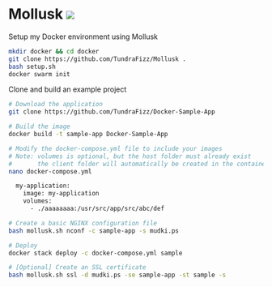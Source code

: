 # Mollusk ![](https://img.shields.io/badge/Status-Completed-008000.svg?style=plastic)

Setup my Docker environment using Mollusk

```sh
mkdir docker && cd docker
git clone https://github.com/TundraFizz/Mollusk .
bash setup.sh
docker swarm init
```

Clone and build an example project

```sh
# Download the application
git clone https://github.com/TundraFizz/Docker-Sample-App

# Build the image
docker build -t sample-app Docker-Sample-App

# Modify the docker-compose.yml file to include your images
# Note: volumes is optional, but the host folder must already exist
#       the client folder will automatically be created in the container
nano docker-compose.yml

  my-application:
    image: my-application
    volumes:
      - ./aaaaaaaa:/usr/src/app/src/abc/def

# Create a basic NGINX configuration file
bash mollusk.sh nconf -c sample-app -s mudki.ps

# Deploy
docker stack deploy -c docker-compose.yml sample

# [Optional] Create an SSL certificate
bash mollusk.sh ssl -d mudki.ps -se sample-app -st sample -s
```
